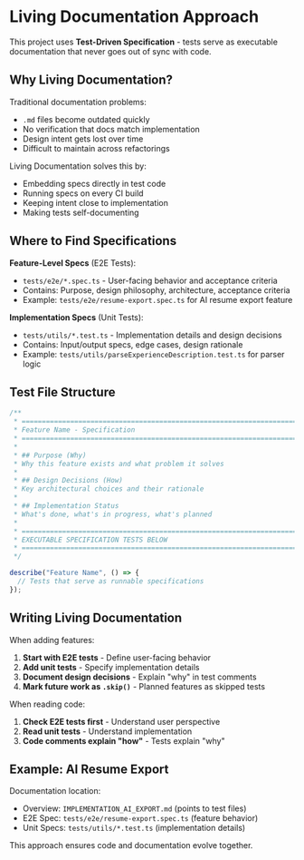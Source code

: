 # Living Documentation Approach

This project uses **Test-Driven Specification** - tests serve as executable documentation that never goes out of sync with code.

## Why Living Documentation?

Traditional documentation problems:
- `.md` files become outdated quickly
- No verification that docs match implementation
- Design intent gets lost over time
- Difficult to maintain across refactorings

Living Documentation solves this by:
- Embedding specs directly in test code
- Running specs on every CI build
- Keeping intent close to implementation
- Making tests self-documenting

## Where to Find Specifications

**Feature-Level Specs** (E2E Tests):
- `tests/e2e/*.spec.ts` - User-facing behavior and acceptance criteria
- Contains: Purpose, design philosophy, architecture, acceptance criteria
- Example: `tests/e2e/resume-export.spec.ts` for AI resume export feature

**Implementation Specs** (Unit Tests):
- `tests/utils/*.test.ts` - Implementation details and design decisions
- Contains: Input/output specs, edge cases, design rationale
- Example: `tests/utils/parseExperienceDescription.test.ts` for parser logic

## Test File Structure

```typescript
/**
 * ============================================================================
 * Feature Name - Specification
 * ============================================================================
 *
 * ## Purpose (Why)
 * Why this feature exists and what problem it solves
 *
 * ## Design Decisions (How)
 * Key architectural choices and their rationale
 *
 * ## Implementation Status
 * What's done, what's in progress, what's planned
 *
 * ============================================================================
 * EXECUTABLE SPECIFICATION TESTS BELOW
 * ============================================================================
 */

describe("Feature Name", () => {
  // Tests that serve as runnable specifications
});
```

## Writing Living Documentation

When adding features:
1. **Start with E2E tests** - Define user-facing behavior
2. **Add unit tests** - Specify implementation details
3. **Document design decisions** - Explain "why" in test comments
4. **Mark future work as `.skip()`** - Planned features as skipped tests

When reading code:
1. **Check E2E tests first** - Understand user perspective
2. **Read unit tests** - Understand implementation
3. **Code comments explain "how"** - Tests explain "why"

## Example: AI Resume Export

Documentation location:
- Overview: `IMPLEMENTATION_AI_EXPORT.md` (points to test files)
- E2E Spec: `tests/e2e/resume-export.spec.ts` (feature behavior)
- Unit Specs: `tests/utils/*.test.ts` (implementation details)

This approach ensures code and documentation evolve together.
